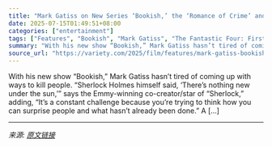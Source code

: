```yaml
---
title: "Mark Gatiss on New Series ‘Bookish,’ the ‘Romance of Crime’ and Not Having to Worry About Spoiling ‘Fantastic Four’"
date: 2025-07-15T01:49:51+08:00
categories: ["entertainment"]
tags: ["Features", "Bookish", "Mark Gatiss", "The Fantastic Four: First Steps"]
summary: "With his new show “Bookish,” Mark Gatiss hasn’t tired of coming up with ways to kill people. “Sherlock Holmes himself said, ‘There’s nothing new under the sun,’” says the Emmy-winning co-creator/star "
source_url: "https://variety.com/2025/film/features/mark-gatiss-bookish-fantastic-four-1236460206/"
---
```


With his new show “Bookish,” Mark Gatiss hasn’t tired of coming up with ways to kill people. “Sherlock Holmes himself said, ‘There’s nothing new under the sun,’” says the Emmy-winning co-creator/star of “Sherlock,” adding, “It’s a constant challenge because you’re trying to think how you can surprise people and what hasn’t already been done.&#8221; A [&#8230;]

---

*来源: [原文链接](https://variety.com/2025/film/features/mark-gatiss-bookish-fantastic-four-1236460206/)*
